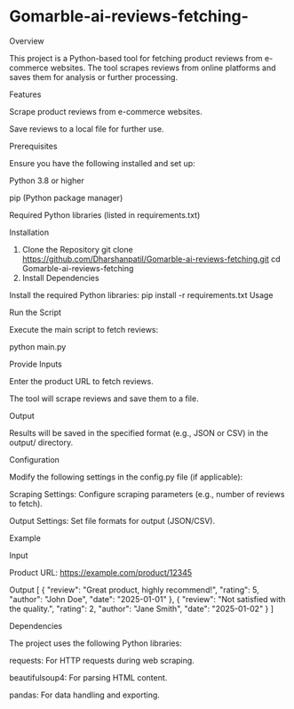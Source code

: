 # Gomarble-ai-reviews-fetching-
Overview

This project is a Python-based tool for fetching product reviews from e-commerce websites. The tool scrapes reviews from online platforms and saves them for analysis or further processing.

Features

Scrape product reviews from e-commerce websites.

Save reviews to a local file for further use.

Prerequisites

Ensure you have the following installed and set up:

Python 3.8 or higher

pip (Python package manager)

Required Python libraries (listed in requirements.txt)

Installation

1. Clone the Repository
  git clone https://github.com/Dharshanpatil/Gomarble-ai-reviews-fetching.git
  cd Gomarble-ai-reviews-fetching
2. Install Dependencies

Install the required Python libraries:
pip install -r requirements.txt
Usage

Run the Script

Execute the main script to fetch reviews:

python main.py

Provide Inputs

Enter the product URL to fetch reviews.

The tool will scrape reviews and save them to a file.

Output

Results will be saved in the specified format (e.g., JSON or CSV) in the output/ directory.

Configuration

Modify the following settings in the config.py file (if applicable):

Scraping Settings: Configure scraping parameters (e.g., number of reviews to fetch).

Output Settings: Set file formats for output (JSON/CSV).

Example

Input

Product URL: https://example.com/product/12345

Output
 [
  {
    "review": "Great product, highly recommend!",
    "rating": 5,
    "author": "John Doe",
    "date": "2025-01-01"
  },
  {
    "review": "Not satisfied with the quality.",
    "rating": 2,
    "author": "Jane Smith",
    "date": "2025-01-02"
  }
]

Dependencies

The project uses the following Python libraries:

requests: For HTTP requests during web scraping.

beautifulsoup4: For parsing HTML content.

pandas: For data handling and exporting.

